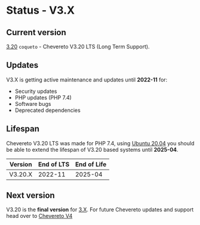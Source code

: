 # Status - V3.X

## Current version

[3.20](https://releases.chevereto.com/3.X/) `coqueto` - Chevereto V3.20 LTS (Long Term Support).

## Updates

V3.X is getting active maintenance and updates until **2022-11** for:

* Security updates
* PHP updates (PHP 7.4)
* Software bugs
* Deprecated dependencies

## Lifespan

Chevereto V3.20 LTS was made for PHP 7.4, using [Ubuntu 20.04](https://wiki.ubuntu.com/Releases) you should be able to extend the lifespan of V3.20 based systems until **2025-04**.

| Version | End of LTS | End of Life |
| ------- | ---------- | ----------- |
| V3.20.X | 2022-11    | 2025-04     |

## Next version

V3.20 is the **final version** for [3.X](https://releases.chevereto.com/3.X/). For future Chevereto updates and support head over to [Chevereto V4](https://v4-docs.chevereto.com/)
